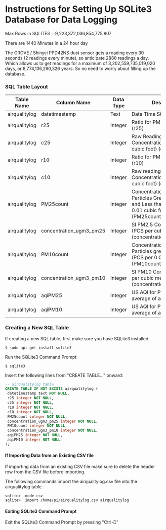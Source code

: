 # Instructions for Setting Up SQLite3 Database for Data Logging

Max Rows in SQLITE3 = 9,223,372,036,854,775,807

There are 1440 Minutes in a 24 hour day

The GROVE / Shinyei PPD42NS dust sensor gets a reading every 30 seconds (2 readings every minute), so anticipate 2880 readings a day. Which allows us to get readings for a maximum of 3,202,559,735,019,020 days, or 8,774,136,260,326 years. So no need to worry about filling up the database.

### SQL Table Layout

Table Name		|Column Name		            |Data Type			    |Description
--------------|---------------------------|-------------------|----------------------------------------------
airqualitylog	|datetimestamp			        |Text               |Date Time Stamp
airqualitylog	|r25                        |Integer            |Ratio for PM2.5 (P2 or Pin4) (r25)
airqualitylog	|c25                        |Integer            |Raw Readings of PM2.5 Concentration (PCS per 0.01 cubic foot) (c25)
airqualitylog	|r10                        |Integer            |Ratio for PM1.0 (P1 or Pin2) (r10)
airqualitylog	|c10                        |Integer            |Raw readings of PM1.0 Concentration (PCS  per 0.01 cubic foot) (c10)
airqualitylog	|PM25count                  |Integer            |Concentration Count for Particles Greater than 1µg and Less than 2.5µ (PCS per 0.01 cubic foot) (PM25count = c10 - c25)
airqualitylog	|concentration_ugm3_pm25    |Integer            |SI PM2.5 Concentration (PCS per cubic metre) (concentration_ugm3_pm25)
airqualitylog	|PM10count                  |Integer            |Concentration Count for Particles greater than 2.5 µg (PCS per 0.01 cubic foot) (PM10count = c25)
airqualitylog	|concentration_ugm3_pm10    |Integer            |SI PM10 Concentration (PCS per cubic metre)(concentration_ugm3_pm10)
airqualitylog	|aqiPM25                    |Integer            |US AQI for PM2.5 (Should be average of a 24h reading)
airqualitylog	|aqiPM10                    |Integer            |US AQI for PM10 (Should be average of a 24h reading)


### Creating a New SQL Table

If creating a new SQL table, first make sure you have SQLite3 installed:
```shell
$ sudo apt-get install sqlite3 
```

Run the SQLite3 Command Prompt:
```shell
$ sqlite3 
```

Insert the following lines from "CREATE TABLE..." onward:
```SQL
-- airqualitylog table
CREATE TABLE IF NOT EXISTS airqualitylog (
 datetimestamp text NOT NULL,
 r25 integer NOT NULL,
 c25 integer NOT NULL,
 r10 integer NOT NULL,
 c10 integer NOT NULL,
 PM25count integer NOT NULL,
 concentration_ugm3_pm25 integer NOT NULL,
 PM10count integer NOT NULL,
 concentration_ugm3_pm10 integer NOT NULL,
 aqiPM25 integer NOT NULL,
 aqiPM10 integer NOT NULL
);
```

#### If Importing Data from an Existing CSV file
If importing data from an existing CSV file make sure to delete the header row from the CSV file before importing.

The following commands import the airqualitylog.csv file into the airqualitylog table.

```
sqlite> .mode csv
sqlite> .import /home/pi/airqualitylog.csv airqualitylog
```

#### Exiting SQLite3 Command Prompt
Exit the SQLite3 Command Prompt by pressing "Ctrl-D"
